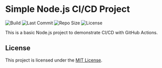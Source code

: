 # Simple Node.js CI/CD Project

![Build](https://github.com/Adi9822/simple-node-ci-cd/actions/workflows/ci.yml/badge.svg)
![Last Commit](https://img.shields.io/github/last-commit/Adi9822/simple-node-ci-cd)
![Repo Size](https://img.shields.io/github/repo-size/Adi9822/simple-node-ci-cd)
![License](https://img.shields.io/github/license/Adi9822/simple-node-ci-cd)

This is a basic Node.js project to demonstrate CI/CD with GitHub Actions.


## License

This project is licensed under the [MIT License](LICENSE).
